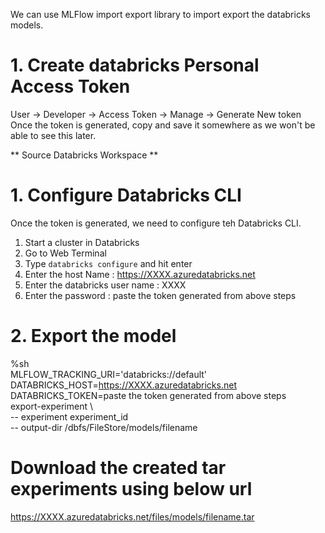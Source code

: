
We can use MLFlow import export library to import export the databricks models.

# 1. Create databricks Personal Access Token
  User -> Developer -> Access Token -> Manage -> Generate New token
  Once the token is generated, copy and save it somewhere as we won't be able to see this later.

** Source Databricks Workspace **
# 1. Configure Databricks CLI
  Once the token is generated, we need to configure teh Databricks CLI.
  1. Start a cluster in Databricks
  2. Go to Web Terminal 
  3. Type `databricks configure` and hit enter
  4. Enter the host Name : https://XXXX.azuredatabricks.net
  5. Enter the databricks user name : XXXX
  6. Enter the password : paste the token generated from above steps

# 2. Export the model
  %sh  
  MLFLOW_TRACKING_URI='databricks://default'   
  DATABRICKS_HOST=https://XXXX.azuredatabricks.net   
  DATABRICKS_TOKEN=paste the token generated from above steps    
  export-experiment \  
  -- experiment experiment_id  
  -- output-dir /dbfs/FileStore/models/filename 

# Download the created tar experiments using below url
  https://XXXX.azuredatabricks.net/files/models/filename.tar
